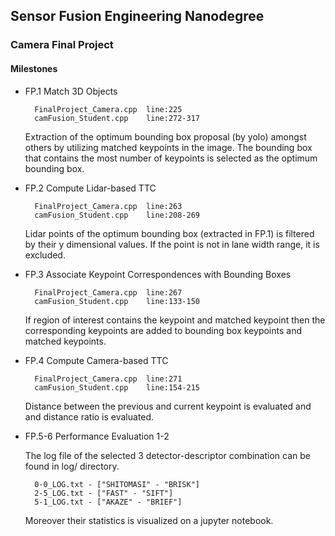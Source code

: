 ## Sensor Fusion Engineering Nanodegree

### Camera Final Project

#### Milestones

* FP.1 Match 3D Objects
        
        FinalProject_Camera.cpp  line:225
        camFusion_Student.cpp    line:272-317

    Extraction of the optimum bounding box proposal (by yolo) amongst others by utilizing matched keypoints in the image. The bounding box that contains the most number of keypoints is selected as the optimum bounding box.

* FP.2 Compute Lidar-based TTC

        FinalProject_Camera.cpp  line:263
        camFusion_Student.cpp    line:208-269
    
    Lidar points of the optimum bounding box (extracted in FP.1) is filtered by their y dimensional values. If the point is not in lane width range, it is excluded.
    
* FP.3 Associate Keypoint Correspondences with Bounding Boxes
        
        FinalProject_Camera.cpp  line:267
        camFusion_Student.cpp    line:133-150

    If region of interest contains the keypoint and matched keypoint then the corresponding keypoints are added to bounding box keypoints and matched keypoints.

* FP.4 Compute Camera-based TTC   
         
        FinalProject_Camera.cpp  line:271
        camFusion_Student.cpp    line:154-215

    Distance between the previous and current keypoint is evaluated and and distance ratio is evaluated.

* FP.5-6 Performance Evaluation 1-2

    The log file of the selected 3 detector-descriptor combination can be found in log/ directory.
        
        0-0_LOG.txt - ["SHITOMASI" - "BRISK"]
        2-5_LOG.txt - ["FAST" - "SIFT"]
        5-1_LOG.txt - ["AKAZE" - "BRIEF"]
    
    Moreover their statistics is visualized on a jupyter notebook. 

  